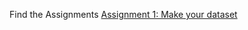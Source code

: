 Find the Assignments
[Assignment 1: Make your dataset](https://docs.google.com/document/d/e/2PACX-1vQ2n3cUCl-DSSxmillz0hv_tVoaF6SHK4sINe8lWDNcD3uYRHL7ECMPJIszpumodMDgOB85iBy_oKSh/pub)
